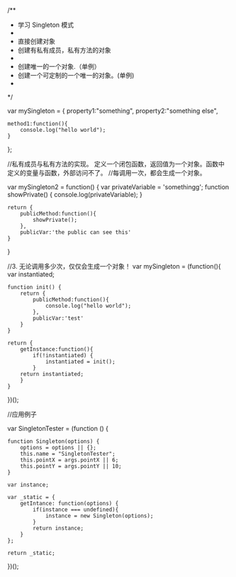 /**
 * 学习 Singleton 模式
 *
 * 直接创建对象
 * 创建有私有成员，私有方法的对象
 *
 * 创建唯一的一个对象.（单例）
 * 创建一个可定制的一个唯一的对象。(单例)
 *
 */

var mySingleton = {
    property1:"something",
    property2:"something else",

    method1:function(){
        console.log("hello world");
    }
};

//私有成员与私有方法的实现。 定义一个闭包函数，返回值为一个对象。函数中定义的变量与函数，外部访问不了。
//每调用一次，都会生成一个对象。

var mySingleton2 = function() {
    var privateVariable = 'somethingg';
    function showPrivate() {
        console.log(privateVariable);
    }

    return {
        publicMethod:function(){
            showPrivate();
        },
        publicVar:'the public can see this'
    }
}

//3. 无论调用多少次，仅仅会生成一个对象！
var mySingleton = (function(){
    var instantiated;

    function init() {
        return {
            publicMethod:function(){
                console.log("hello world");
            },
            publicVar:'test'
        }
    }

    return {
        getInstance:function(){
            if(!instantiated) {
                instantiated = init();
            }
        return instantiated;
        }
    }
})();

//应用例子

var SingletonTester = (function () {

    function Singleton(options) {
        options = options || {};
        this.name = "SingletonTester";
        this.pointX = args.pointX || 6;
        this.pointY = args.pointY || 10;
    }

    var instance;

    var _static = {
        getIntance: function(options) {
            if(instance === undefined){
                instance = new Singleton(options);
            }
            return instance;
        }
    };

    return _static;
})();
